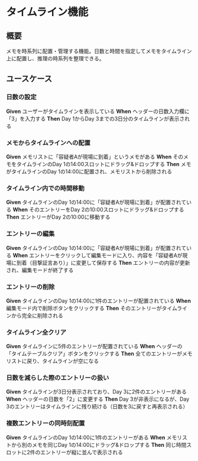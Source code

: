 # タイムライン機能

## 概要
メモを時系列に配置・管理する機能。日数と時間を指定してメモをタイムライン上に配置し、推理の時系列を整理できる。

## ユースケース

### 日数の設定
**Given** ユーザーがタイムラインを表示している
**When** ヘッダーの日数入力欄に「3」を入力する
**Then** Day 1からDay 3までの3日分のタイムラインが表示される

### メモからタイムラインへの配置
**Given** メモリストに「容疑者Aが現場に到着」というメモがある
**When** そのメモをタイムラインのDay 1の14:00スロットにドラッグ&ドロップする
**Then** メモがタイムラインのDay 1の14:00に配置され、メモリストから削除される

### タイムライン内での時間移動
**Given** タイムラインのDay 1の14:00に「容疑者Aが現場に到着」が配置されている
**When** そのエントリーをDay 2の10:00スロットにドラッグ&ドロップする
**Then** エントリーがDay 2の10:00に移動する

### エントリーの編集
**Given** タイムラインのDay 1の14:00に「容疑者Aが現場に到着」が配置されている
**When** エントリーをクリックして編集モードに入り、内容を「容疑者Aが現場に到着（目撃証言あり）」に変更して保存する
**Then** エントリーの内容が更新され、編集モードが終了する

### エントリーの削除
**Given** タイムラインのDay 1の14:00に1件のエントリーが配置されている
**When** 編集モード内で削除ボタンをクリックする
**Then** そのエントリーがタイムラインから完全に削除される

### タイムライン全クリア
**Given** タイムラインに5件のエントリーが配置されている
**When** ヘッダーの「タイムテーブルクリア」ボタンをクリックする
**Then** 全てのエントリーがメモリストに戻り、タイムラインが空になる

### 日数を減らした際のエントリーの扱い
**Given** タイムラインが3日分表示されており、Day 3に2件のエントリーがある
**When** ヘッダーの日数を「2」に変更する
**Then** Day 3が非表示になるが、Day 3のエントリーはタイムラインに残り続ける（日数を3に戻すと再表示される）

### 複数エントリーの同時刻配置
**Given** タイムラインのDay 1の14:00に1件のエントリーがある
**When** メモリストから別のメモを同じDay 1の14:00にドラッグ&ドロップする
**Then** 同じ時間スロットに2件のエントリーが縦に並んで表示される
